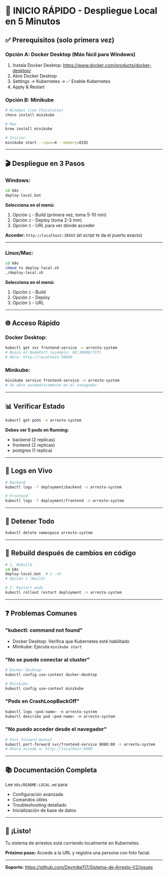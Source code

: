 # 🚀 INICIO RÁPIDO - Despliegue Local en 5 Minutos

## ✅ Prerequisitos (solo primera vez)

### Opción A: Docker Desktop (Más fácil para Windows)
1. Instala Docker Desktop: https://www.docker.com/products/docker-desktop/
2. Abre Docker Desktop
3. Settings → Kubernetes → ✅ Enable Kubernetes
4. Apply & Restart

### Opción B: Minikube
```bash
# Windows (con Chocolatey)
choco install minikube

# Mac
brew install minikube

# Iniciar
minikube start --cpus=4 --memory=8192
```

---

## 🎬 Despliegue en 3 Pasos

### Windows:

```cmd
cd k8s
deploy-local.bat
```

**Selecciona en el menú:**
1. Opción `1` - Build (primera vez, toma 5-10 min)
2. Opción `2` - Deploy (toma 2-3 min)
3. Opción `5` - URL para ver dónde acceder

**Acceder:** `http://localhost:30XXX` (el script te da el puerto exacto)

---

### Linux/Mac:

```bash
cd k8s
chmod +x deploy-local.sh
./deploy-local.sh
```

**Selecciona en el menú:**
1. Opción `1` - Build
2. Opción `2` - Deploy
3. Opción `5` - URL

---

## 🌐 Acceso Rápido

### Docker Desktop:
```bash
kubectl get svc frontend-service -n arresto-system
# Busca el NodePort (ejemplo: 80:30080/TCP)
# Abre: http://localhost:30080
```

### Minikube:
```bash
minikube service frontend-service -n arresto-system
# Se abre automáticamente en el navegador
```

---

## 📊 Verificar Estado

```bash
kubectl get pods -n arresto-system
```

**Debes ver 5 pods en Running:**
- backend (2 replicas)
- frontend (2 replicas)
- postgres (1 replica)

---

## 📝 Logs en Vivo

```bash
# Backend
kubectl logs -f deployment/backend -n arresto-system

# Frontend
kubectl logs -f deployment/frontend -n arresto-system
```

---

## 🛑 Detener Todo

```bash
kubectl delete namespace arresto-system
```

---

## 🔄 Rebuild después de cambios en código

```bash
# 1. Rebuild
cd k8s
deploy-local.bat  # o .sh
# Opción 1 (Build)

# 2. Restart pods
kubectl rollout restart deployment -n arresto-system
```

---

## ❓ Problemas Comunes

### "kubectl: command not found"
- Docker Desktop: Verifica que Kubernetes esté habilitado
- Minikube: Ejecuta `minikube start`

### "No se puede conectar al cluster"
```bash
# Docker Desktop
kubectl config use-context docker-desktop

# Minikube
kubectl config use-context minikube
```

### "Pods en CrashLoopBackOff"
```bash
kubectl logs <pod-name> -n arresto-system
kubectl describe pod <pod-name> -n arresto-system
```

### "No puedo acceder desde el navegador"
```bash
# Port forward manual
kubectl port-forward svc/frontend-service 8080:80 -n arresto-system
# Ahora accede a: http://localhost:8080
```

---

## 📚 Documentación Completa

Lee `k8s/README-LOCAL.md` para:
- Configuración avanzada
- Comandos útiles
- Troubleshooting detallado
- Inicialización de base de datos

---

## 🎯 ¡Listo!

Tu sistema de arrestos está corriendo localmente en Kubernetes. 

**Próximo paso:** Accede a la URL y registra una persona con foto facial.

---

**Soporte:** https://github.com/Devmike117/Sistema-de-Arresto-V2/issues
